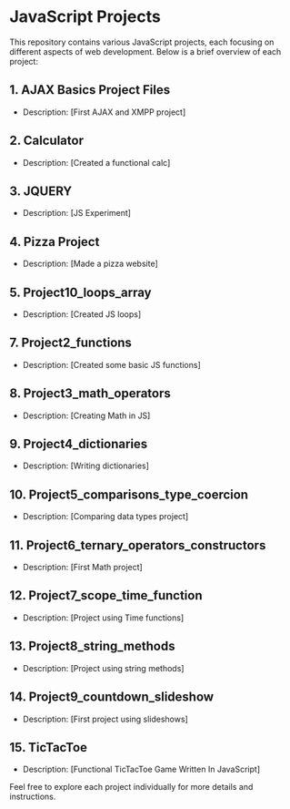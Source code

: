 # JavaScript Projects

This repository contains various JavaScript projects, each focusing on different aspects of web development. Below is a brief overview of each project:

## 1. AJAX Basics Project Files

- Description: [First AJAX and XMPP project]

## 2. Calculator

- Description: [Created a functional calc]

## 3. JQUERY

- Description: [JS Experiment]

## 4. Pizza Project

- Description: [Made a pizza website]

## 5. Project10_loops_array

- Description: [Created JS loops]

## 7. Project2_functions

- Description: [Created some basic JS functions]

## 8. Project3_math_operators

- Description: [Creating Math in JS]

## 9. Project4_dictionaries

- Description: [Writing dictionaries]

## 10. Project5_comparisons_type_coercion

- Description: [Comparing data types project]

## 11. Project6_ternary_operators_constructors

- Description: [First Math project]

## 12. Project7_scope_time_function

- Description: [Project using Time functions]

## 13. Project8_string_methods

- Description: [Project using string methods]

## 14. Project9_countdown_slideshow

- Description: [First project using slideshows]

## 15. TicTacToe

- Description: [Functional TicTacToe Game Written In JavaScript]

Feel free to explore each project individually for more details and instructions.

